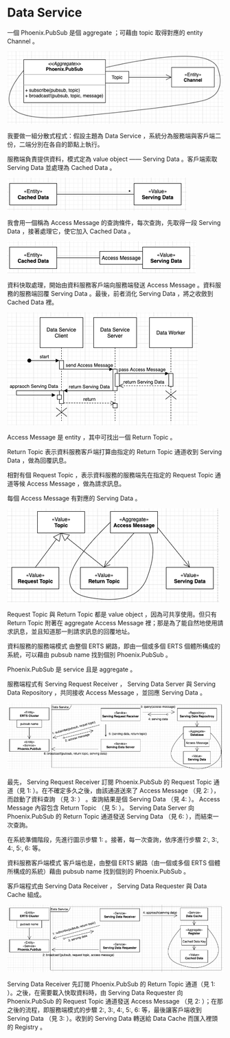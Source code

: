 # Data Service

一個 Phoenix.PubSub 是個 aggregate ；可藉由 topic 取得對應的 entity Channel 。

![Aggregate —— Phoenix.PubSub 。](priv/assets/image-4.png)

我要做一組分散式程式：假設主題為 Data Service ，系統分為服務端與客戶端二份，二端分別在各自的節點上執行。

服務端負責提供資料，模式定為 value object —— Serving Data 。客戶端索取 Serving Data 並處理為 Cached Data 。

![Serving-Cached Data 模式。](priv/assets/image-1.png)

我會用一個稱為 Access Message 的查詢條件，每次查詢，先取得一段 Serving Data ，接著處理它，使它加入 Cached Data 。

![Serving-Cached Data 的查詢。](priv/assets/image-2.png)

資料快取處理，開始由資料服務客戶端向服務端發送 Access Message 。資料服務的服務端回覆 Serving Data 。最後，前者消化 Serving Data ，將之收斂到 Cached Data 裡。

![Data Caching 往返流程。](priv/assets/image-3.png)

Access Message 是 entity ，其中可找出一個 Return Topic 。

Return Topic 表示資料服務客戶端打算由指定的 Return Topic 通道收到 Serving Data ，做為回覆訊息。

相對有個 Request Topic ，表示資料服務的服務端先在指定的 Request Topic 通道等候 Access Message ，做為請求訊息。

每個 Access Message 有對應的 Serving Data 。

![Topic, Access Message 與 Serving Data 。](priv/assets/image-10.png)

Request Topic 與 Return Topic 都是 value object ，因為可共享使用。但只有 Return Topic 附著在 aggregate Access Message 裡；那是為了能自然地使用請求訊息，並且知道那一則請求訊息的回覆地址。

資料服務的服務端模式
由整個 ERTS 網路，即由一個或多個 ERTS 個體所構成的系統，可以藉由 pubsub name 找到個別 Phoenix.PubSub 。

Phoenix.PubSub 是 service 且是 aggregate 。

服務端程式有 Serving Request Receiver ， Serving Data Server 與 Serving Data Repository ，共同接收 Access Message ，並回應 Serving Data 。

![資料服務的服務端模式。](priv/assets/image-15.png)

最先， Serving Request Receiver 訂閱 Phoenix.PubSub 的 Request Topic 通道（見 1: ）。在不確定多久之後，由該通道送來了 Access Message （見 2: ），而啟動了資料查詢 （見 3: ） 。查詢結果是個 Serving Data （見 4: ）。 Access Message 內容包含 Return Topic （見 5: ）。 Serving Data Server 向 Phoenix.PubSub 的 Return Topic 通道發送 Serving Data （見 6: ），而結束一次查詢。

在系統準備階段，先進行圖示步驟 1: 。接著，每一次查詢，依序進行步驟 2:, 3:, 4:, 5:, 6: 等。

資料服務客戶端模式
客戶端也是，由整個 ERTS 網路（由一個或多個 ERTS 個體所構成的系統）藉由 pubsub name 找到個別的 Phoenix.PubSub 。

客戶端程式由 Serving Data Receiver ， Serving Data Requester 與 Data Cache 組成。

![資料服務客戶端模式。](priv/assets/image-14.png)

Serving Data Receiver 先訂閱 Phoenix.PubSub 的 Return Topic 通道（見 1: ）。之後，在需要載入快取資料時，由 Serving Data Requester 向 Phoenix.PubSub 的 Request Topic 通道發送 Access Message （見 2: ）；在那之後的流程，即服務端模式的步驟 2:, 3:, 4:, 5:, 6: 等，最後讓客戶端收到 Serving Data （見 3: ）。收到的 Serving Data 轉送給 Data Cache 而匯入裡頭的 Registry 。
